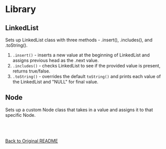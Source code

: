 # Library

## LinkedList
Sets up LinkedList class with three methods - .insert(), .includes(), and .toString().
  1. `.insert()` - inserts a new value at the beginning of LinkedList and assigns previous head as the .next value.
  2. `.includes()` - checks LinkedList to see if the provided value is present, returns true/false.
  3. `.toString()` - overrides the default `toString()` and prints each value of the LinkedList and "NULL" for final value.
## Node
Sets up a custom Node class that takes in a value and assigns it to that specific Node.


<br><br><br>
[Back to Original README](../../README.md)
<br><br><br>